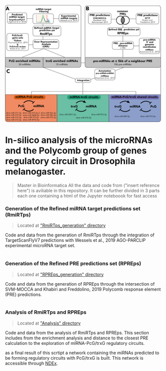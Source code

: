 <img src="https://github.com/j-solor/Drosophila-miRNA-PcG-circuits/blob/main/misc/Figure1.png">


# In-silico analysis of the microRNAs and the Polycomb group of genes regulatory circuit in Drosophila melanogaster.
> Master in Bioinformatica 
All the data and code from ("insert reference here")
is aviliable in this repository. It can be further
divided in 3 parts each one containing a html of 
the Jupyter noteboook for fast access
  

### Generation of the Refined miRNA target predictions set (RmiRTps)
> Located at ["RmiRTps_generation" directory](https://github.com/j-solor/Drosophila-miRNA-PcG-circuits/tree/main/RmiRTps_generation)

Code and data from the generation of RmiRTps through the integration of TargetScanFlyV7 predictions with Wessels et al., 2019 AGO-PARCLIP experimental microRNA target set.
<br/><br/>


### Generation of the Refined PRE predictions set (RPREps) 
> Located at ["RPREps_generation" directory](https://github.com/j-solor/Drosophila-miRNA-PcG-circuits/tree/main/RPREps_generation)

Code and data from the generation of RPREps  through the intersection of SVM-MOCCA and Khabiri and Freddolino, 2019 Polycomb response element (PRE) predictions.
<br/><br/>


### Analysis of RmiRTps and RPREps
> Located at ["Analysis" directory](https://github.com/JacoboSolorzano/TFM/tree/master/Analysis "Title")

Code and data from the analysis of RmiRTps and RPREps. This section includes from the enrichment analysis and distance to the closest PRE calculation to the exploration of mIRNA-PcG/trxG regulatory circuits.

as a final result of this scrtipt a network containing the miRNAs predicted to be forming regulatory circuits with PcG/trxG is built. This network is accessible through [NDEx](https://www.ndexbio.org/#/networkset/998959df-1a4e-11ed-ac45-0ac135e8bacf?accesskey=6e232187b6745a196eca1d0321b2f8befd6dbd737e83a4407e6c9ce29e9842a0).

<br/><br/>


